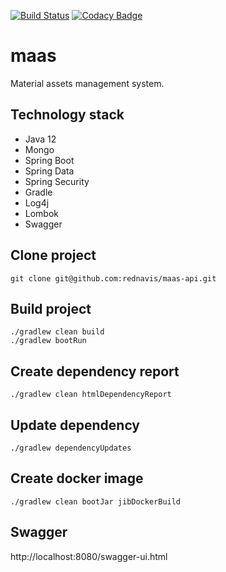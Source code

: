 [![Build Status](https://travis-ci.com/rednavis/maas.svg?branch=master)](https://travis-ci.com/rednavis/maas)
[![Codacy Badge](https://api.codacy.com/project/badge/Grade/d888b4131a264e8fa14b26b528a1f2fc)](https://www.codacy.com/gh/rednavis/maas?utm_source=github.com&amp;utm_medium=referral&amp;utm_content=rednavis/maas&amp;utm_campaign=Badge_Grade)

# maas
Material assets management system.

## Technology stack
- Java 12
- Mongo
- Spring Boot
- Spring Data
- Spring Security
- Gradle
- Log4j
- Lombok
- Swagger

## Clone project
```
git clone git@github.com:rednavis/maas-api.git
```

## Build project
```
./gradlew clean build
./gradlew bootRun
```

## Create dependency report
```
./gradlew clean htmlDependencyReport
```

## Update dependency
```
./gradlew dependencyUpdates
```

## Create docker image
```
./gradlew clean bootJar jibDockerBuild
```

## Swagger
http://localhost:8080/swagger-ui.html